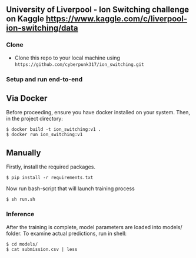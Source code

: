 ## University of Liverpool - Ion Switching challenge on Kaggle https://www.kaggle.com/c/liverpool-ion-switching/data
### Clone

- Clone this repo to your local machine using `https://github.com/cyberpunk317/ion_switching.git`

### Setup and run end-to-end

## Via Docker
Before proceeding, ensure you have docker installed on your system.
Then, in the project directory:
```shell
$ docker build -t ion_switching:v1 .
$ docker run ion_switching:v1
```

## Manually
Firstly, install the required packages.

```shell
$ pip install -r requirements.txt
```

Now run bash-script that will launch training process

```shell
$ sh run.sh
```
### Inference
After the training is complete, model parameters are loaded into models/ folder.
To examine actual predictions, run in shell:
```shell
$ cd models/
$ cat submission.csv | less
```
